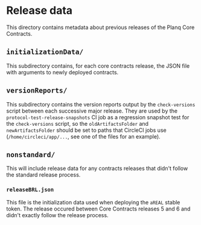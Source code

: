 # Release data

This directory contains metadata about previous releases of the Planq Core
Contracts.

## `initializationData/`

This subdirectory contains, for each core contracts release, the JSON file with
arguments to newly deployed contracts.

## `versionReports/`

This subdirectory contains the version reports output by the `check-versions`
script between each successive major release. They are used by the
`protocol-test-release-snapshots` CI job as a regression snapshot test for the
`check-versions` script, so the `oldArtifactsFolder` and `newArtifactsFolder`
should be set to paths that CircleCI jobs use (`/home/circleci/app/...`, see one
of the files for an example).

## `nonstandard/`

This will include release data for any contracts releases that didn't follow the
standard release process.

### `releaseBRL.json`

This file is the initialization data used when deploying the `aREAL`
stable token. The release occured between Core Contracts releases 5 and 6 and
didn't exactly follow the release process.
